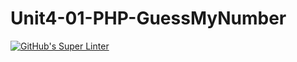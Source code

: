 # Unit4-01-PHP-GuessMyNumber
[![GitHub's Super Linter](https://github.com/ICS20-Programming-BenT/Unit4-01-PHP-GuessMyNumber/workflows/GitHub's%20Super%20Linter/badge.svg)](https://github.com/ICS20-Programming-BenT/Unit4-01-PHP-GuessMyNumber/actions)